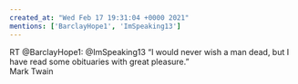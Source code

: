 ```yaml
---
created_at: "Wed Feb 17 19:31:04 +0000 2021"
mentions: ['BarclayHope1', 'ImSpeaking13']
---
```


RT @BarclayHope1: @ImSpeaking13 “I would never wish a man dead, but I have read some obituaries with great pleasure.”   
Mark Twain